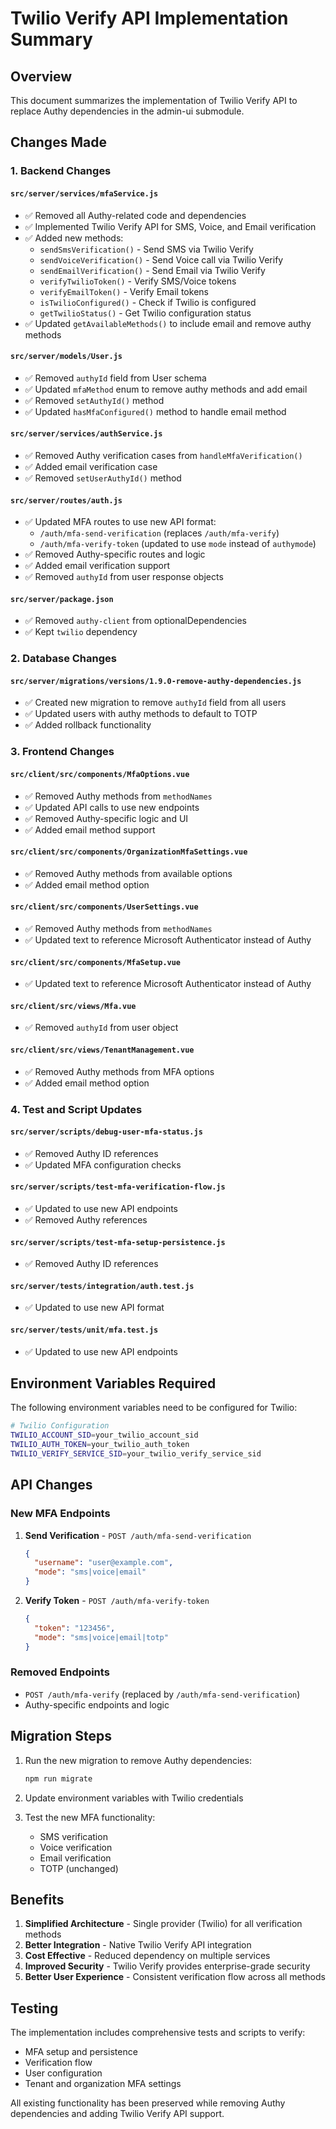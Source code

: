 # Twilio Verify API Implementation Summary

## Overview
This document summarizes the implementation of Twilio Verify API to replace Authy dependencies in the admin-ui submodule.

## Changes Made

### 1. Backend Changes

#### `src/server/services/mfaService.js`
- ✅ Removed all Authy-related code and dependencies
- ✅ Implemented Twilio Verify API for SMS, Voice, and Email verification
- ✅ Added new methods:
  - `sendSmsVerification()` - Send SMS via Twilio Verify
  - `sendVoiceVerification()` - Send Voice call via Twilio Verify
  - `sendEmailVerification()` - Send Email via Twilio Verify
  - `verifyTwilioToken()` - Verify SMS/Voice tokens
  - `verifyEmailToken()` - Verify Email tokens
  - `isTwilioConfigured()` - Check if Twilio is configured
  - `getTwilioStatus()` - Get Twilio configuration status
- ✅ Updated `getAvailableMethods()` to include email and remove authy methods

#### `src/server/models/User.js`
- ✅ Removed `authyId` field from User schema
- ✅ Updated `mfaMethod` enum to remove authy methods and add email
- ✅ Removed `setAuthyId()` method
- ✅ Updated `hasMfaConfigured()` method to handle email method

#### `src/server/services/authService.js`
- ✅ Removed Authy verification cases from `handleMfaVerification()`
- ✅ Added email verification case
- ✅ Removed `setUserAuthyId()` method

#### `src/server/routes/auth.js`
- ✅ Updated MFA routes to use new API format:
  - `/auth/mfa-send-verification` (replaces `/auth/mfa-verify`)
  - `/auth/mfa-verify-token` (updated to use `mode` instead of `authymode`)
- ✅ Removed Authy-specific routes and logic
- ✅ Added email verification support
- ✅ Removed `authyId` from user response objects

#### `src/server/package.json`
- ✅ Removed `authy-client` from optionalDependencies
- ✅ Kept `twilio` dependency

### 2. Database Changes

#### `src/server/migrations/versions/1.9.0-remove-authy-dependencies.js`
- ✅ Created new migration to remove `authyId` field from all users
- ✅ Updated users with authy methods to default to TOTP
- ✅ Added rollback functionality

### 3. Frontend Changes

#### `src/client/src/components/MfaOptions.vue`
- ✅ Removed Authy methods from `methodNames`
- ✅ Updated API calls to use new endpoints
- ✅ Removed Authy-specific logic and UI
- ✅ Added email method support

#### `src/client/src/components/OrganizationMfaSettings.vue`
- ✅ Removed Authy methods from available options
- ✅ Added email method option

#### `src/client/src/components/UserSettings.vue`
- ✅ Removed Authy methods from `methodNames`
- ✅ Updated text to reference Microsoft Authenticator instead of Authy

#### `src/client/src/components/MfaSetup.vue`
- ✅ Updated text to reference Microsoft Authenticator instead of Authy

#### `src/client/src/views/Mfa.vue`
- ✅ Removed `authyId` from user object

#### `src/client/src/views/TenantManagement.vue`
- ✅ Removed Authy methods from MFA options
- ✅ Added email method option

### 4. Test and Script Updates

#### `src/server/scripts/debug-user-mfa-status.js`
- ✅ Removed Authy ID references
- ✅ Updated MFA configuration checks

#### `src/server/scripts/test-mfa-verification-flow.js`
- ✅ Updated to use new API endpoints
- ✅ Removed Authy references

#### `src/server/scripts/test-mfa-setup-persistence.js`
- ✅ Removed Authy ID references

#### `src/server/tests/integration/auth.test.js`
- ✅ Updated to use new API format

#### `src/server/tests/unit/mfa.test.js`
- ✅ Updated to use new API endpoints

## Environment Variables Required

The following environment variables need to be configured for Twilio:

```bash
# Twilio Configuration
TWILIO_ACCOUNT_SID=your_twilio_account_sid
TWILIO_AUTH_TOKEN=your_twilio_auth_token
TWILIO_VERIFY_SERVICE_SID=your_twilio_verify_service_sid
```

## API Changes

### New MFA Endpoints

1. **Send Verification** - `POST /auth/mfa-send-verification`
   ```json
   {
     "username": "user@example.com",
     "mode": "sms|voice|email"
   }
   ```

2. **Verify Token** - `POST /auth/mfa-verify-token`
   ```json
   {
     "token": "123456",
     "mode": "sms|voice|email|totp"
   }
   ```

### Removed Endpoints

- `POST /auth/mfa-verify` (replaced by `/auth/mfa-send-verification`)
- Authy-specific endpoints and logic

## Migration Steps

1. Run the new migration to remove Authy dependencies:
   ```bash
   npm run migrate
   ```

2. Update environment variables with Twilio credentials

3. Test the new MFA functionality:
   - SMS verification
   - Voice verification
   - Email verification
   - TOTP (unchanged)

## Benefits

1. **Simplified Architecture** - Single provider (Twilio) for all verification methods
2. **Better Integration** - Native Twilio Verify API integration
3. **Cost Effective** - Reduced dependency on multiple services
4. **Improved Security** - Twilio Verify provides enterprise-grade security
5. **Better User Experience** - Consistent verification flow across all methods

## Testing

The implementation includes comprehensive tests and scripts to verify:
- MFA setup and persistence
- Verification flow
- User configuration
- Tenant and organization MFA settings

All existing functionality has been preserved while removing Authy dependencies and adding Twilio Verify API support. 